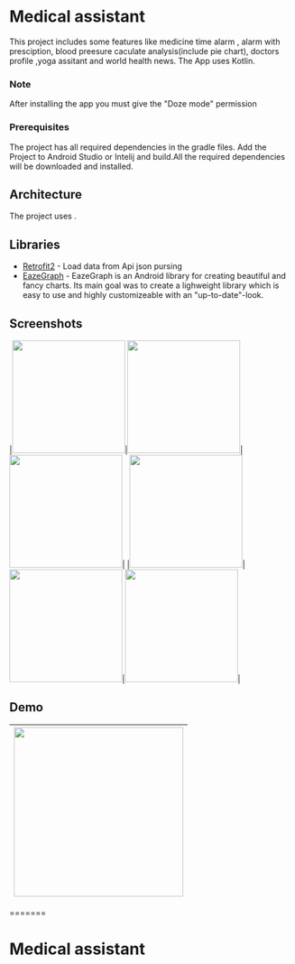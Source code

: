 # Medical assistant

This project includes some features like medicine time alarm , alarm with presciption, blood preesure caculate analysis(include pie chart), doctors profile ,yoga assitant and world health news. The App uses Kotlin.

### Note
After installing the app you must give the "Doze mode" permission

### Prerequisites

The project has all required dependencies in the gradle files. 
Add the Project to Android Studio or Intelij and build.All the required dependencies will be downloaded and installed.

## Architecture

The project uses .

## Libraries 

* [Retrofit2](https://riptutorial.com/retrofit2) - Load data from Api json pursing
* [EazeGraph](https://github.com/blackfizz/EazeGraph) - EazeGraph is an Android library for creating beautiful and fancy charts. Its main goal was to create a lighweight library which is easy to use and highly customizeable with an "up-to-date"-look.



## Screenshots
|<img src="https://i.imgur.com/dPmkHwy.jpg" width=200/>|<img src="https://i.imgur.com/49wY2yt.jpg" width=200/>|<img src="https://imgur.com/Iv4L50R.jpg" width=200/>|
|<img src="https://i.imgur.com/0l57g6W.jpg" width=200/>|<img src="https://i.imgur.com/FTBcTAd.jpg" width=200/>|<img src="https://i.imgur.com/WRJ8eVt.jpg" width=200/>|

## Demo
|<img src="https://imgur.com/8wL8iAo.gif" width=300/>|
|:----:|
=======
# Medical assistant
